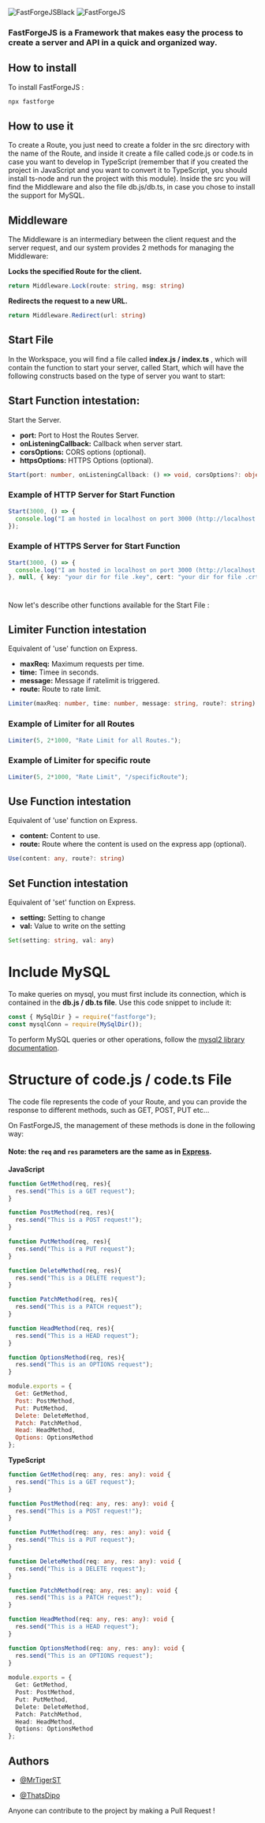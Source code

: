 ![FastForgeJSBlack](https://i.ibb.co/862X7wg/fastforgejs-black.png)
![FastForgeJS](https://i.ibb.co/Lhz9C92/fastforgejs-white.png)

### FastForgeJS is a Framework that makes easy the process to create a server and API in a quick and organized way.
## How to install

To install FastForgeJS :

```bash
npx fastforge
```
## How to use it

To create a Route, you just need to create a folder in the src directory with the name of the Route, and inside it create a file called code.js or code.ts in case you want to develop in TypeScript (remember that if you created the project in JavaScript and you want to convert it to TypeScript, you should install ts-node and run the project with this module).
Inside the src you will find the Middleware and also the file db.js/db.ts, in case you chose to install the support for MySQL.
## Middleware

The Middleware is an intermediary between the client request and the server request, and our system provides 2 methods for managing the Middleware:


**Locks the specified Route for the client.**
```ts
return Middleware.Lock(route: string, msg: string)
```

**Redirects the request to a new URL.**
```ts
return Middleware.Redirect(url: string)
```
## Start File

In the Workspace, you will find a file called **index.js / index.ts** , which will contain the function to start your server, called Start, which will have the following constructs based on the type of server you want to start:

## Start Function intestation:
Start the Server.

* **port:** Port to Host the Routes Server.
* **onListeningCallback:** Callback when server start.
* **corsOptions:** CORS options (optional).
* **httpsOptions:** HTTPS Options (optional).

```ts
Start(port: number, onListeningCallback: () => void, corsOptions?: object, httpsOptions?: { key: string; cert: string; passphrase?: string; })
```
### Example of HTTP Server for Start Function
```ts
Start(3000, () => {
  console.log("I am hosted in localhost on port 3000 (http://localhost:3000) ! You can change the port and various settings on the index file of this project!");
});
```
### Example of HTTPS Server for Start Function
```ts
Start(3000, () => {
  console.log("I am hosted in localhost on port 3000 (http://localhost:3000) ! You can change the port and various settings on the index file of this project!");
}, null, { key: "your dir for file .key", cert: "your dir for file .crt" });
```

#
Now let's describe other functions available for the Start File : 

## Limiter Function intestation
Equivalent of 'use' function on Express.

* **maxReq:** Maximum requests per time.
* **time:** Timee in seconds.
* **message:** Message if ratelimit is triggered.
* **route:** Route to rate limit.

```ts
Limiter(maxReq: number, time: number, message: string, route?: string)
```
### Example of Limiter for all Routes
```ts
Limiter(5, 2*1000, "Rate Limit for all Routes.");
```
### Example of Limiter for specific route
```ts
Limiter(5, 2*1000, "Rate Limit", "/specificRoute");
```

## Use Function intestation
Equivalent of 'use' function on Express.

 * **content:** Content to use.
 * **route:** Route where the content is used on the express app (optional).

```ts
Use(content: any, route?: string)
```

## Set Function intestation
Equivalent of 'set' function on Express.

* **setting:** Setting to change
* **val:** Value to write on the setting

```ts
Set(setting: string, val: any)
```
# Include MySQL

To make queries on mysql, you must first include its connection, which is contained in the **db.js / db.ts file**. Use this code snippet to include it:

```js
const { MySqlDir } = require("fastforge");
const mysqlConn = require(MySqlDir());
```

To perform MySQL queries or other operations, follow the [mysql2 library documentation](https://sidorares.github.io/node-mysql2/docs).
# Structure of code.js / code.ts File

The code file represents the code of your Route, and you can provide the response to different methods, such as GET, POST, PUT etc...

On FastForgeJS, the management of these methods is done in the following way:

#### **Note: the `req` and `res` parameters are the same as in [Express](https://expressjs.com/en/api.html).**

**JavaScript**
```js
function GetMethod(req, res){
  res.send("This is a GET request");
}

function PostMethod(req, res){
  res.send("This is a POST request!");
}

function PutMethod(req, res){
  res.send("This is a PUT request");
}

function DeleteMethod(req, res){
  res.send("This is a DELETE request");
}

function PatchMethod(req, res){
  res.send("This is a PATCH request");
}

function HeadMethod(req, res){
  res.send("This is a HEAD request");
}

function OptionsMethod(req, res){
  res.send("This is an OPTIONS request");
}

module.exports = {
  Get: GetMethod,
  Post: PostMethod,
  Put: PutMethod,
  Delete: DeleteMethod,
  Patch: PatchMethod,
  Head: HeadMethod,
  Options: OptionsMethod
};
```


**TypeScript**
```ts
function GetMethod(req: any, res: any): void {
  res.send("This is a GET request");
}

function PostMethod(req: any, res: any): void {
  res.send("This is a POST request!");
}

function PutMethod(req: any, res: any): void {
  res.send("This is a PUT request");
}

function DeleteMethod(req: any, res: any): void {
  res.send("This is a DELETE request");
}

function PatchMethod(req: any, res: any): void {
  res.send("This is a PATCH request");
}

function HeadMethod(req: any, res: any): void {
  res.send("This is a HEAD request");
}

function OptionsMethod(req: any, res: any): void {
  res.send("This is an OPTIONS request");
}
  
module.exports = {
  Get: GetMethod,
  Post: PostMethod,
  Put: PutMethod,
  Delete: DeleteMethod,
  Patch: PatchMethod,
  Head: HeadMethod,
  Options: OptionsMethod
};
```


## Authors

- [@MrTigerST](https://www.github.com/mrtigerst)

- [@ThatsDipo](https://github.com/ThatsDipo)

Anyone can contribute to the project by making a Pull Request !